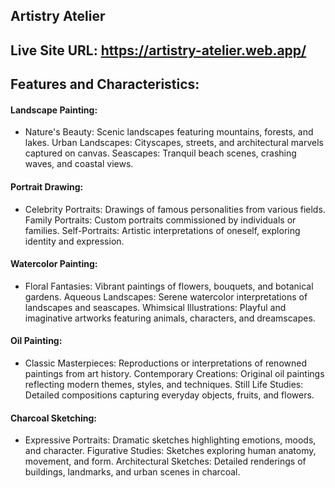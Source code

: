 ## Artistry Atelier
 
## Live Site URL: https://artistry-atelier.web.app/


## Features and Characteristics:

#### Landscape Painting:
  *  Nature's Beauty: Scenic landscapes featuring mountains, forests, and lakes.
    Urban Landscapes: Cityscapes, streets, and architectural marvels captured on canvas.
    Seascapes: Tranquil beach scenes, crashing waves, and coastal views.

#### Portrait Drawing:
   * Celebrity Portraits: Drawings of famous personalities from various fields.
    Family Portraits: Custom portraits commissioned by individuals or families.
    Self-Portraits: Artistic interpretations of oneself, exploring identity and expression.

#### Watercolor Painting:
   * Floral Fantasies: Vibrant paintings of flowers, bouquets, and botanical gardens.
    Aqueous Landscapes: Serene watercolor interpretations of landscapes and seascapes.
    Whimsical Illustrations: Playful and imaginative artworks featuring animals, characters, and dreamscapes.

#### Oil Painting:
   * Classic Masterpieces: Reproductions or interpretations of renowned paintings from art history.
    Contemporary Creations: Original oil paintings reflecting modern themes, styles, and techniques.
    Still Life Studies: Detailed compositions capturing everyday objects, fruits, and flowers.

#### Charcoal Sketching:
   * Expressive Portraits: Dramatic sketches highlighting emotions, moods, and character.
    Figurative Studies: Sketches exploring human anatomy, movement, and form.
    Architectural Sketches: Detailed renderings of buildings, landmarks, and urban scenes in charcoal.